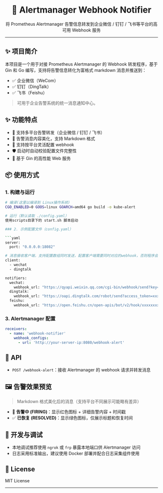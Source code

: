 <h1 align="center">🔔 Alertmanager Webhook Notifier</h1>
<p align="center">将 Prometheus Alertmanager 告警信息转发到企业微信 / 钉钉 / 飞书等平台的高可用 Webhook 服务</p>

---

## ✨ 项目简介

本项目是一个用于对接 Prometheus Alertmanager 的 Webhook 转发程序，基于 Gin 和 Go 编写，支持将告警信息转化为富格式 markdown 消息并推送到：

- ✅ 企业微信（WeCom）
- ✅ 钉钉（DingTalk）
- ✅ 飞书（Feishu）

> 可用于企业告警系统的统一消息通知中心。


## ✨ 功能特点

- 📢 支持多平台告警转发（企业微信 / 钉钉 / 飞书）
- 🎨 告警消息内容美化，支持 Markdown 格式
- 🧩 支持按平台灵活配置 webhook
- 🛡️ 启动时自动校验配置文件完整性
- 🚀 基于 Gin 的高性能 Web 服务

## 📦 使用方式

### 1. 构建与运行

```bash
# 编译(这里以编译到 Linux操作系统)
CGO_ENABLED=0 GOOS=linux GOARCH=amd64 go build -o kube-alert

# 运行（默认读取 ./config.yaml）
使用scripts目录下的 start.sh 脚本启动

### 2. 示例配置文件（config.yaml）

```yaml
server:
  port: "0.0.0.0:18082"

# 消息接收客户端，支持配置数组同时发送，配置客户端需要同时对应的webhook，否则程序会异常
client:
  - wechat
  - dingtalk

notifiers:
  wechat:
    webhook_url: "https://qyapi.weixin.qq.com/cgi-bin/webhook/send?key=xxxxxxxxxxxxxxxxxxxxxx"
  dingtalk:
    webhook_url: "https://oapi.dingtalk.com/robot/send?access_token=xxxxxxxxxxxxxxxxxxxxxxxxx"
  feishu:
    webhook_url: "https://open.feishu.cn/open-apis/bot/v2/hook/xxxxxxxxxxxxxxxxxxxxxxxxxxxxxx"

```

### 3. Alertmanager 配置

```yaml
receivers:
  - name: 'webhook-notifier'
    webhook_configs:
      - url: 'http://your-server-ip:8080/webhook-alert'
```

## 📜 API

- `POST /webhook-alert`：接收 Alertmanager 的 webhook 请求并转发消息

## 🖼️ 告警效果预览

> Markdown 格式美化后的消息（支持平台不同展示可能略有差异）

- 🔴 **告警中 (FIRING)**：显示红色图标 + 详细告警内容 + 时间戳
- ✅ **已恢复 (RESOLVED)**：显示绿色图标，仅展示标题和恢复时间

## 🧰 开发与调试

- 本地调试推荐使用 `ngrok` 或 `frp` 暴露本地端口供 Alertmanager 访问
- 日志采用标准输出，建议使用 Docker 部署并配合日志采集组件使用

## 📄 License

MIT License

---